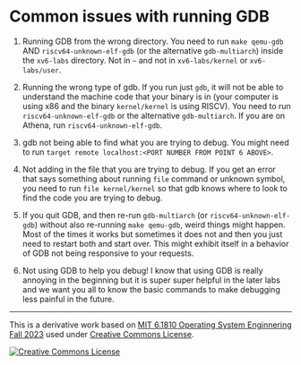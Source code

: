 # Common issues with running GDB

1. Running GDB from the wrong directory. You need to run `make qemu-gdb` AND `riscv64-unknown-elf-gdb` (or the alternative `gdb-multiarch`) inside the `xv6-labs` directory. Not in `~` and not in `xv6-labs/kernel` or `xv6-labs/user`.

2. Running the wrong type of gdb. If you run just `gdb`, it will not be able to understand the machine code that your binary is in (your computer is using x86 and the binary `kernel/kernel` is using RISCV). You need to run `riscv64-unknown-elf-gdb` or the alternative `gdb-multiarch`. If you are on Athena, run `riscv64-unknown-elf-gdb`.

3. gdb not being able to find what you are trying to debug. You might need to run `target remote localhost:<PORT NUMBER FROM POINT 6 ABOVE>`.

4. Not adding in the file that you are trying to debug. If you get an error that says something about running `file` command or unknown symbol, you need to run `file kernel/kernel` so that gdb knows where to look to find the code you are trying to debug.

5. If you quit GDB, and then re-run `gdb-multiarch` (or `riscv64-unknown-elf-gdb`) without also re-running `make qemu-gdb`, weird things might happen. Most of the times it works but sometimes it does not and then you just need to restart both and start over. This might exhibit itself in a behavior of GDB not being responsive to your requests.

6. Not using GDB to help you debug! I know that using GDB is really annoying in the beginning but it is super super helpful in the later labs and we want you all to know the basic commands to make debugging less painful in the future.
* * *
		
This is a derivative work based on [MIT 6.1810 Operating System Enginnering Fall 2023](https://pdos.csail.mit.edu/6.828/2023/labs/gdb.html) 
used under [Creative Commons License](https://creativecommons.org/licenses/by/3.0/us/).

[![Creative Commons License](https://i.creativecommons.org/l/by/3.0/us/88x31.png)](https://creativecommons.org/licenses/by/3.0/us/)